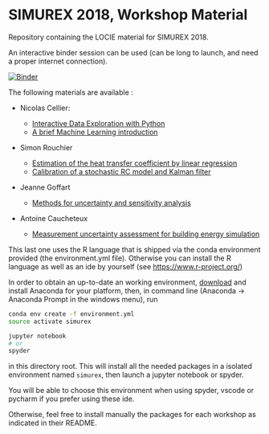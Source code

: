 # SIMUREX 2018, Workshop Material

Repository containing the LOCIE material for SIMUREX 2018.

An interactive binder session can be used (can be long to launch, and need a proper internet connection).

[![Binder](https://mybinder.org/badge.svg)](https://mybinder.org/v2/gh/locie/simurex2018_workshop/master)

The following materials are available :

- Nicolas Cellier:
  - [Interactive Data Exploration with Python](https://github.com/locie/simurex2018_workshop/tree/master/celliern/data_explore)
  - [A brief Machine Learning introduction](https://github.com/locie/simurex2018_workshop/tree/master/celliern/machine_learning)

- Simon Rouchier
  - [Estimation of the heat transfer coefficient by linear regression](https://github.com/locie/simurex2018_workshop/blob/master/rouchiers/Workshop1_linear.ipynb)
  - [Calibration of a stochastic RC model and Kalman filter]()

- Jeanne Goffart
  - [Methods for uncertainty and sensitivity analysis](https://github.com/locie/simurex2018_workshop/blob/master/goffartj)

- Antoine Caucheteux
  - [Measurement uncertainty assessment for building energy simulation](https://github.com/locie/simurex2018_workshop/blob/master/caucheteuxa)

This last one uses the R language that is shipped via the conda environment provided (the environment.yml file). Otherwise you can install the R language as well as an ide by yourself (see https://www.r-project.org/)

In order to obtain an up-to-date an working environment, [download](https://www.anaconda.com/download/) and install Anaconda for your platform, then, in command line (Anaconda -> Anaconda Prompt in the windows menu), run

```bash
conda env create -f environment.yml
source activate simurex

jupyter notebook
# or
spyder
```

in this directory root. This will install all the needed packages in a isolated environment named `simurex`, then launch a jupyter notebook or spyder.

You will be able to choose this environment when using spyder, vscode or pycharm if you prefer using these ide.

Otherwise, feel free to install manually the packages for each workshop as indicated in their README.
